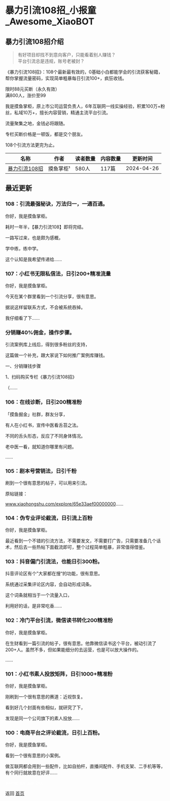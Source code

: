 # 暴力引流108招_小报童_Awesome_XiaoBOT

## 暴力引流108招介绍
> 有好项目却找不到意向客户，只能看着别人赚钱？    
平台引流总是违规，账号老被封？    
    
《暴力引流108招》：108个最新最有效的，0基础小白都能学会的引流获客秘籍，帮你掌握流量密码，实现简单粗暴每日引流100+，疯狂收钱。    
    
限时88元买断（永久有效）    
满800人，涨价至99    
    
我是摸鱼掌柜，原上市公司运营负责人，6年互联网一线实操经验，积累100万+粉丝，私域10万+，擅长内容营销，精通主流平台引流。    
    
流量聚集之地，金钱必将跟随。    
    
专栏买断价格是一顿饭，都是交个朋友。    
    
108个引流方法更完为止。  
  


|名称|作者|读者数量|内容数量|更新时间|
|---|---|---|---|---|
|[暴力引流108招](https://xiaobot.net/p/mysw001?refer=0b133df9-27dc-423b-8101-639049001c13)|摸鱼掌柜¹|580人|117篇|2024-04-26|

## 最近更新
### 108：引流最强秘诀，万法归一，一通百通。

你好，我是摸鱼掌柜。

耗时一年半，【暴力引流108】即将完结。

一路写过来，也是颇为感概，

学中练，练中学。

这个认知是我希望传递给......

### 107：小红书无限私信法，日引200+精准流量

你好，我是摸鱼掌柜。

今天在某个群里看到一个引流分享，很有意思。

据说这样留联系方式，不会被系统吞掉。

我仔细看了下......

### 分销赚40%佣金，操作步骤。

引流案例库上线后，得到很多粉丝的支持，

这篇做一个补充，跟大家说下如何推广案例库赚钱。

一、分销赚钱步骤

1、扫码购买专栏《暴力引流108招》

（......

### 106：在线诊断，日引200精准粉

「摸鱼掘金」社群，群友分享，

有人在小红书，宣传中医看舌苔之法。

不同的舌头形态，反应了不同身体情况。

老中医一看，就知道你哪里有问题。

......

### 105：剧本号营销法，日引千粉

刷到一个很有意思的帖子，可以用来引流。

原帖链接：

www.xiaohongshu.com/explore/65e33aef00000000......

### 104：伪专业评论截流，日引流上百粉

你好，我是摸鱼掌柜。

最近看到一个不错的引流方法，不需要发文，不需要打广告，只需要准备几个话术，然后去一些热帖下面截流即可，整个过程简单粗暴，非常值得借鉴。

### 103：抖音偏门引流法，也能日引300粉。

抖音评论区有个”大家都在搜“的功能，很有意思。

系统通过采集评论区内容，会自动形成词条。

这个词条就相当于一个流量入口，

利用好的话，是非常吃香......

### 102：冷门平台引流，微信读书转化200精准粉

你好，我是摸鱼掌柜。

在生财看到一篇引流的帖子，很有意思。他靠微信读书这个平台，被动引流了200+人。虽然不多，但如果能细分的去运营，也是可以放大操作的。

......

### 101：小红书素人投放矩阵，日引1000+精准粉

你好，我是摸鱼掌柜。

刚刷到一个很有意思的赛道：近视恢复。

看到好几个封面有些相似，就研究了下，

发现是同一个公司旗下的素人投放......

### 100：电商平台之评论截流，日引上百粉。

你好，我是摸鱼掌柜。

看到一个很有意思的小案例。

做互联网都会用到一些配件，比如自拍杆，直播间配件、手机支架、二手机等等，有个同行就故意在好评......


<a href="https://github.com/Reno9527/awesome-xiaobot" style="color: white; text-decoration: none;">awesome-xiaobot</a>

返回 [首页](../README.md)

